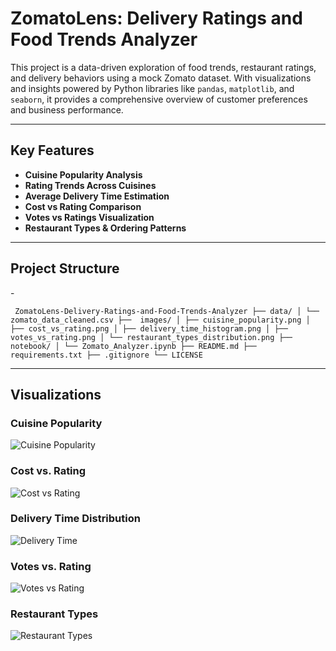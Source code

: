 #  ZomatoLens: Delivery Ratings and Food Trends Analyzer

This project is a data-driven exploration of food trends, restaurant ratings, and delivery behaviors using a mock Zomato dataset. With visualizations and insights powered by Python libraries like `pandas`,
`matplotlib`, and `seaborn`, it provides a comprehensive overview of customer preferences and business performance.

---

##  Key Features

- **Cuisine Popularity Analysis**
- **Rating Trends Across Cuisines**
- **Average Delivery Time Estimation**
- **Cost vs Rating Comparison**
- **Votes vs Ratings Visualization**
- **Restaurant Types & Ordering Patterns**

---
## Project Structure


 -<pre> ```  ZomatoLens-Delivery-Ratings-and-Food-Trends-Analyzer ├── data/ │ └── zomato_data_cleaned.csv ├──  images/ │ ├── cuisine_popularity.png │ ├── cost_vs_rating.png │ ├── delivery_time_histogram.png │ ├── votes_vs_rating.png
 │ └── restaurant_types_distribution.png ├──  notebook/ │ └── Zomato_Analyzer.ipynb ├── README.md ├── requirements.txt ├── .gitignore └── LICENSE ``` </pre>

---
##  Visualizations

###  Cuisine Popularity
![Cuisine Popularity](plots/cuisine_popularity.png)

###  Cost vs. Rating
![Cost vs Rating](plots/cost_vs_rating.png)

###  Delivery Time Distribution
![Delivery Time](plots/delivery_time_hist.png)

###  Votes vs. Rating
![Votes vs Rating](plots/votes_vs_rating.png)

###  Restaurant Types
![Restaurant Types](plots/restaurant_types.png)


